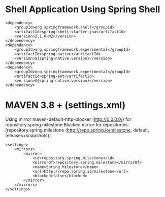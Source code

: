 # Shell Application Using Spring Shell
    
    <dependency>
        <groupId>org.springframework.shell</groupId>
        <artifactId>spring-shell-starter-jna</artifactId>
        <version>2.1.0-M2</version>
    </dependency>
    <dependency>
        <groupId>org.springframework.experimental</groupId>
        <artifactId>spring-native</artifactId>
        <version>${spring-native.version}</version>
    </dependency>
    <dependency>
        <groupId>org.springframework.experimental</groupId>
        <artifactId>spring-aot</artifactId>
        <version>${spring-native.version}</version>
    </dependency>


# MAVEN 3.8 + (settings.xml)
Using mirror maven-default-http-blocker (http://0.0.0.0/) for repository.spring.milestone
Blocked mirror for repositories: [repository.spring.milestone (http://repo.spring.io/milestone, default, releases+snapshots)]

    <settings>
        <mirrors>
            <mirror>
                <id>repository.spring.milestone</id>
                <mirrorOf>repository.spring.milestone</mirrorOf>
                <name>Spring Milestore</name>
                <url>http://repo.spring.io/milestone</url>
                <blocked>false</blocked>
            </mirror>
        </mirrors>
    </settings>